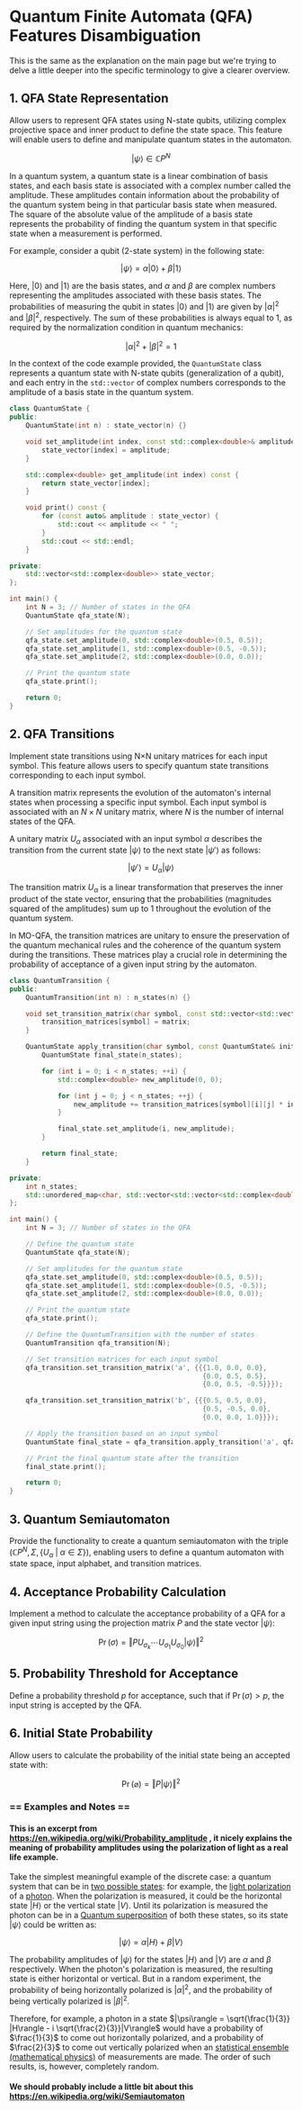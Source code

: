 # Quantum Finite Automata (QFA) Features Disambiguation

This is the same as the explanation on the main page but we're trying to delve a little deeper into the specific terminology to give a clearer overview.

## 1. QFA State Representation
Allow users to represent QFA states using N-state qubits, utilizing complex projective space and inner product to define the state space. This feature will enable users to define and manipulate quantum states in the automaton.

$$
|\psi\rangle \in \mathbb{C}P^N
$$

In a quantum system, a quantum state is a linear combination of basis states, and each basis state is associated with a complex number called the amplitude. These amplitudes contain information about the probability of the quantum system being in that particular basis state when measured. The square of the absolute value of the amplitude of a basis state represents the probability of finding the quantum system in that specific state when a measurement is performed.

For example, consider a qubit (2-state system) in the following state:

$$
|\psi\rangle = \alpha|0\rangle + \beta|1\rangle
$$

Here, $|0\rangle$ and $|1\rangle$ are the basis states, and $\alpha$ and $\beta$ are complex numbers representing the amplitudes associated with these basis states. The probabilities of measuring the qubit in states $|0\rangle$ and $|1\rangle$ are given by $|\alpha|^2$ and $|\beta|^2$, respectively. The sum of these probabilities is always equal to 1, as required by the normalization condition in quantum mechanics:

$$
|\alpha|^2 + |\beta|^2 = 1
$$

In the context of the code example provided, the `QuantumState` class represents a quantum state with N-state qubits (generalization of a qubit), and each entry in the `std::vector` of complex numbers corresponds to the amplitude of a basis state in the quantum system.

```cpp
class QuantumState {
public:
    QuantumState(int n) : state_vector(n) {}

    void set_amplitude(int index, const std::complex<double>& amplitude) {
        state_vector[index] = amplitude;
    }

    std::complex<double> get_amplitude(int index) const {
        return state_vector[index];
    }

    void print() const {
        for (const auto& amplitude : state_vector) {
            std::cout << amplitude << " ";
        }
        std::cout << std::endl;
    }

private:
    std::vector<std::complex<double>> state_vector;
};

int main() {
    int N = 3; // Number of states in the QFA
    QuantumState qfa_state(N);

    // Set amplitudes for the quantum state
    qfa_state.set_amplitude(0, std::complex<double>(0.5, 0.5));
    qfa_state.set_amplitude(1, std::complex<double>(0.5, -0.5));
    qfa_state.set_amplitude(2, std::complex<double>(0.0, 0.0));

    // Print the quantum state
    qfa_state.print();

    return 0;
}
```

## 2. QFA Transitions
Implement state transitions using N×N unitary matrices for each input symbol. This feature allows users to specify quantum state transitions corresponding to each input symbol.

A transition matrix represents the evolution of the automaton's internal states when processing a specific input symbol. Each input symbol is associated with an $N \times N$ unitary matrix, where $N$ is the number of internal states of the QFA. 

A unitary matrix $U_\alpha$ associated with an input symbol $\alpha$ describes the transition from the current state $|\psi\rangle$ to the next state $|\psi'\rangle$ as follows:

$$
|\psi'\rangle = U_\alpha |\psi\rangle
$$

The transition matrix $U_\alpha$ is a linear transformation that preserves the inner product of the state vector, ensuring that the probabilities (magnitudes squared of the amplitudes) sum up to 1 throughout the evolution of the quantum system.

In MO-QFA, the transition matrices are unitary to ensure the preservation of the quantum mechanical rules and the coherence of the quantum system during the transitions. These matrices play a crucial role in determining the probability of acceptance of a given input string by the automaton.
    
```cpp
class QuantumTransition {
public:
    QuantumTransition(int n) : n_states(n) {}

    void set_transition_matrix(char symbol, const std::vector<std::vector<std::complex<double>>>& matrix) {
        transition_matrices[symbol] = matrix;
    }

    QuantumState apply_transition(char symbol, const QuantumState& initial_state) {
        QuantumState final_state(n_states);

        for (int i = 0; i < n_states; ++i) {
            std::complex<double> new_amplitude(0, 0);

            for (int j = 0; j < n_states; ++j) {
                new_amplitude += transition_matrices[symbol][i][j] * initial_state.get_amplitude(j);
            }

            final_state.set_amplitude(i, new_amplitude);
        }

        return final_state;
    }

private:
    int n_states;
    std::unordered_map<char, std::vector<std::vector<std::complex<double>>>> transition_matrices;
};

int main() {
    int N = 3; // Number of states in the QFA

    // Define the quantum state
    QuantumState qfa_state(N);

    // Set amplitudes for the quantum state
    qfa_state.set_amplitude(0, std::complex<double>(0.5, 0.5));
    qfa_state.set_amplitude(1, std::complex<double>(0.5, -0.5));
    qfa_state.set_amplitude(2, std::complex<double>(0.0, 0.0));

    // Print the quantum state
    qfa_state.print();

    // Define the QuantumTransition with the number of states
    QuantumTransition qfa_transition(N);

    // Set transition matrices for each input symbol
    qfa_transition.set_transition_matrix('a', {{{1.0, 0.0, 0.0},
                                                {0.0, 0.5, 0.5},
                                                {0.0, 0.5, -0.5}}});

    qfa_transition.set_transition_matrix('b', {{{0.5, 0.5, 0.0},
                                                {0.5, -0.5, 0.0},
                                                {0.0, 0.0, 1.0}}});

    // Apply the transition based on an input symbol
    QuantumState final_state = qfa_transition.apply_transition('a', qfa_state);

    // Print the final quantum state after the transition
    final_state.print();

    return 0;
}
```

## 3. Quantum Semiautomaton
Provide the functionality to create a quantum semiautomaton with the triple $(\mathbb{C}P^N, \Sigma, \{U_\alpha\;|\;\alpha\in\Sigma\})$, enabling users to define a quantum automaton with state space, input alphabet, and transition matrices.

## 4. Acceptance Probability Calculation
Implement a method to calculate the acceptance probability of a QFA for a given input string using the projection matrix $P$ and the state vector $|\psi\rangle$:

$$
\operatorname{Pr}(\sigma) = \Vert P U_{\sigma_k} \cdots U_{\sigma_1} U_{\sigma_0}|\psi\rangle\Vert^2
$$

## 5. Probability Threshold for Acceptance
Define a probability threshold $p$ for acceptance, such that if $\operatorname{Pr}(\sigma) > p$, the input string is accepted by the QFA.

## 6. Initial State Probability
Allow users to calculate the probability of the initial state being an accepted state with:

$$
\operatorname{Pr}(\varnothing)= \Vert P |\psi\rangle\Vert^2
$$

### == Examples and Notes ==
    

#### This is an excerpt from https://en.wikipedia.org/wiki/Probability_amplitude , it nicely explains the meaning of probability amplitudes using the polarization of light as a real life example.

    
Take the simplest meaningful example of the discrete case: a quantum system that can be in [two possible states](https://en.wikipedia.org/wiki/Two-state_quantum_system): for example, the [light polarization](https://en.wikipedia.org/wiki/Light_polarization) of a [photon](https://en.wikipedia.org/wiki/Photon). When the polarization is measured, it could be the horizontal state $|H\rangle$ or the vertical state $|V\rangle$. Until its polarization is measured the photon can be in a [Quantum superposition](https://en.wikipedia.org/wiki/Quantum_superposition) of both these states, so its state $|\psi\rangle$ could be written as:

$$|\psi\rangle = \alpha |H\rangle + \beta|V\rangle$$

The probability amplitudes of $|\psi\rangle$ for the states $|H\rangle$ and $|V\rangle$ are $\alpha$ and $\beta$ respectively. When the photon's polarization is measured, the resulting state is either horizontal or vertical. But in a random experiment, the probability of being horizontally polarized is $|\alpha|^2$, and the probability of being vertically polarized is $|\beta|^2$.

Therefore, for example, a photon in a state $|\psi\rangle = \sqrt{\frac{1}{3}} |H\rangle - i \sqrt{\frac{2}{3}}|V\rangle$ would have a probability of $\frac{1}{3}$ to come out horizontally polarized, and a probability of $\frac{2}{3}$ to come out vertically polarized when an [statistical ensemble (mathematical physics)](https://en.wikipedia.org/wiki/Statistical_ensemble_(mathematical_physics)) of measurements are made. The order of such results, is, however, completely random.

#### We should probably include a little bit about this https://en.wikipedia.org/wiki/Semiautomaton
